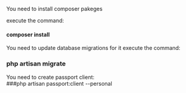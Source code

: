 
You need to install composer pakeges 

execute the command:

#### composer install  

You need to update database migrations for it execute the command: 

### php artisan migrate 

You need to create passport client:  
###php artisan passport:client --personal